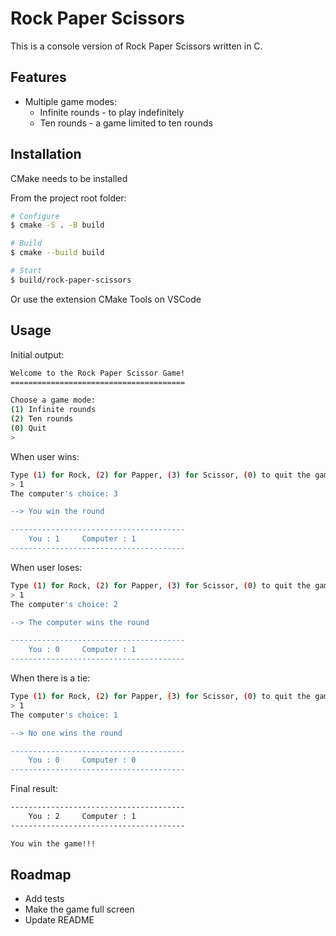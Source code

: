 # Rock Paper Scissors

This is a console version of Rock Paper Scissors written in C.

## Features

- Multiple game modes:
  - Infinite rounds - to play indefinitely
  - Ten rounds - a game limited to ten rounds

## Installation

CMake needs to be installed

From the project root folder:

```bash
# Configure
$ cmake -S . -B build

# Build
$ cmake --build build

# Start
$ build/rock-paper-scissors
```

Or use the extension CMake Tools on VSCode

## Usage

Initial output:

```bash
Welcome to the Rock Paper Scissor Game!
=======================================

Choose a game mode:
(1) Infinite rounds
(2) Ten rounds
(0) Quit
>  
```

When user wins:

```bash
Type (1) for Rock, (2) for Papper, (3) for Scissor, (0) to quit the game
> 1
The computer's choice: 3

--> You win the round

---------------------------------------
    You : 1     Computer : 1
---------------------------------------
```

When user loses:

```bash
Type (1) for Rock, (2) for Papper, (3) for Scissor, (0) to quit the game
> 1
The computer's choice: 2

--> The computer wins the round

---------------------------------------
    You : 0     Computer : 1
---------------------------------------
```

When there is a tie:

```bash
Type (1) for Rock, (2) for Papper, (3) for Scissor, (0) to quit the game
> 1
The computer's choice: 1

--> No one wins the round

---------------------------------------
    You : 0     Computer : 0
---------------------------------------
```

Final result:

```bash
---------------------------------------
    You : 2     Computer : 1
---------------------------------------

You win the game!!!
```

## Roadmap

- Add tests
- Make the game full screen
- Update README
